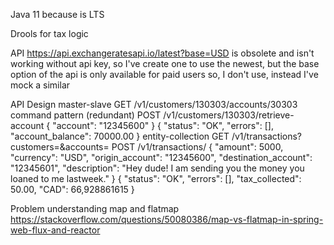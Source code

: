 Java 11 because is LTS

Drools for tax logic

API https://api.exchangeratesapi.io/latest?base=USD
is obsolete and isn't working without api key, so I've create one
to use the newest, but the base option of the api is only available for paid users
so, I don't use, instead I've mock a similar


API Design
master-slave
GET /v1/customers/130303/accounts/30303
command pattern (redundant)
POST /v1/customers/130303/retrieve-account
{
    "account": "12345600"
}
{
    "status": "OK",
    "errors": [],
    "account_balance": 70000.00
}
entity-collection
GET /v1/transactions?customers=&accounts=
POST /v1/transactions/
{
    "amount": 5000,
    "currency": "USD",
    "origin_account": "12345600",
    "destination_account": "12345601",
    "description": "Hey dude! I am sending you the money you loaned to me lastweek."
}
{
    "status": "OK",
    "errors": [],
    "tax_collected": 50.00,
    "CAD": 66,928861615
}

Problem understanding map and flatmap https://stackoverflow.com/questions/50080386/map-vs-flatmap-in-spring-web-flux-and-reactor

